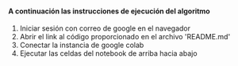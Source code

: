 <h4> A continuación las instrucciones de ejecución del algoritmo </h5>
<ol>
  <li> Iniciar sesión con correo de google en el navegador </li>
  <li> Abrir el link al código proporcionado en el archivo 'README.md'</li>
  <li> Conectar la instancia de google colab </li>
  <li> Ejecutar las celdas del notebook de arriba hacia abajo </li>
</ol>
